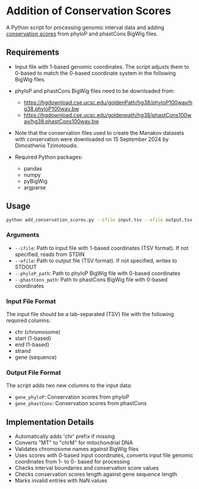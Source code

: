 # Addition of Conservation Scores

A Python script for processing genomic interval data and adding [conservation scores](./scores.md) from phyloP and phastCons BigWig files.

## Requirements

- Input file with 1-based genomic coordinates. The script adjusts them to 0-based to match the 0-based coordinate system in the following BigWig files. 
- phyloP and phastCons BigWig files need to be downloaded from:
  - https://hgdownload.cse.ucsc.edu/goldenPath/hg38/phyloP100way/hg38.phyloP100way.bw 
  - https://hgdownload.cse.ucsc.edu/goldenpath/hg38/phastCons100way/hg38.phastCons100way.bw 
- Note that the conservation files used to create the Manakov datasets with conservation were downloaded on 15 September 2024 by Dimosthenis Tzimotoudis. 

- Required Python packages:
  - pandas
  - numpy
  - pyBigWig
  - argparse

## Usage

```bash
python add_conservation_scores.py --ifile input.tsv --ofile output.tsv --phyloP_path path/to/phyloP.bw --phastCons_path path/to/phastCons.bw
```

### Arguments

- `--ifile`: Path to input file with 1-based coordinates (TSV format). If not specified, reads from STDIN
- `--ofile`: Path to output file (TSV format). If not specified, writes to STDOUT
- `--phyloP_path`: Path to phyloP BigWig file with 0-based coordinates 
- `--phastCons_path`: Path to phastCons BigWig file with 0-based coordinates 

### Input File Format

The input file should be a tab-separated (TSV) file with the following required columns:
- chr (chromosome)
- start (1-based)
- end (1-based)
- strand
- gene (sequence)

### Output File Format

The script adds two new columns to the input data:
- `gene_phyloP`: Conservation scores from phyloP
- `gene_phastCons`: Conservation scores from phastCons

## Implementation Details

- Automatically adds 'chr' prefix if missing
- Converts "MT" to "chrM" for mitochondrial DNA
- Validates chromosome names against BigWig files
- Uses scores with 0-based input coordinates, converts input file genomic coordinates from 1- to 0- based for processing
- Checks interval boundaries and conservation score values
- Checks conservation scores length against gene sequence length
- Marks invalid entries with NaN values